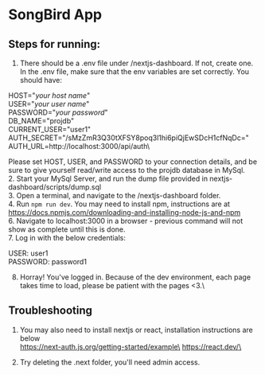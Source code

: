 # SongBird App

## Steps for running:
1. There should be a .env file under /nextjs-dashboard. If not, create one. In the .env file, make sure that the env variables are set correctly. You should have:

HOST="*your host name*"\
USER="*your user name*"\
PASSWORD="*your password*"\
DB_NAME="projdb"\
CURRENT_USER="user1"\
AUTH_SECRET="/sMzZmR3Q30tXFSY8poq3l1hi6piQjEwSDcH1cfNqDc="\
AUTH_URL=http://localhost:3000/api/auth\

Please set HOST, USER, and PASSWORD to your connection details, and be sure to give yourself read/write access to the projdb database in MySql.\
2. Start your MySql Server, and run the dump file provided in nextjs-dashboard/scripts/dump.sql\
3. Open a terminal, and navigate to the /nextjs-dashboard folder.\
4. Run `npm run dev`. You may need to install npm, instructions are at https://docs.npmjs.com/downloading-and-installing-node-js-and-npm \
6. Navigate to localhost:3000 in a browser - previous command will not show as complete until this is done.\
7. Log in with the below credentials:

USER: user1\
PASSWORD: password1

8. Horray! You've logged in. Because of the dev environment, each page takes time to load, please be patient with the pages <3.\

## Troubleshooting
1. You may also need to install nextjs or react, installation instructions are below\
https://next-auth.js.org/getting-started/example\
https://react.dev/\

2. Try deleting the .next folder, you'll need admin access.
